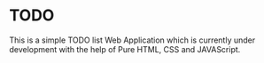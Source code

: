 # TODO

This is a simple TODO list Web Application
which is currently under development with the help of Pure HTML,
CSS and JAVAScript.

